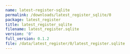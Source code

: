 ```yaml
---
name: latest-register-sqlite
permalink: /downloads/latest_register_sqlite/0
package: latest_register
title: latest_register_sqlite
filename: latest_register.sqlite
version: '0'
full_version: 0.1.2
file: /data/latest_register/0/latest_register.sqlite
---
```

